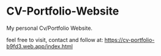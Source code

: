 # CV-Portfolio-Website
My personal Cv/Portfolio Website. 

feel free to visit, contact and follow at:
https://cv-portfolio-b9fd3.web.app/index.html
